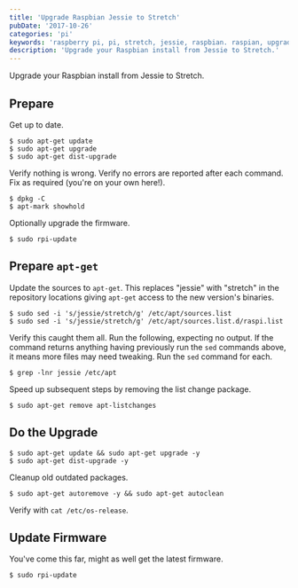 ```yaml
---
title: 'Upgrade Raspbian Jessie to Stretch'
pubDate: '2017-10-26'
categories: 'pi'
keywords: 'raspberry pi, pi, stretch, jessie, raspbian. raspian, upgrade'
description: 'Upgrade your Raspbian install from Jessie to Stretch.'
---
```


Upgrade your Raspbian install from Jessie to Stretch.


## Prepare

Get up to date.

    $ sudo apt-get update
    $ sudo apt-get upgrade
    $ sudo apt-get dist-upgrade

Verify nothing is wrong. Verify no errors are reported after each command. Fix as required (you're on your own here!).

    $ dpkg -C
    $ apt-mark showhold

Optionally upgrade the firmware.

    $ sudo rpi-update    

## Prepare `apt-get`

Update the sources to `apt-get`. This replaces "jessie" with "stretch" in the repository locations giving `apt-get` access to the new version's binaries.
   
    $ sudo sed -i 's/jessie/stretch/g' /etc/apt/sources.list    
    $ sudo sed -i 's/jessie/stretch/g' /etc/apt/sources.list.d/raspi.list    
    
Verify this caught them all. Run the following, expecting no output. If the command returns anything having previously run the `sed` commands above, it means more files may need tweaking. Run the `sed` command for each.

    $ grep -lnr jessie /etc/apt    

Speed up subsequent steps by removing the list change package. 

    $ sudo apt-get remove apt-listchanges


## Do the Upgrade

    $ sudo apt-get update && sudo apt-get upgrade -y
    $ sudo apt-get dist-upgrade -y
    
Cleanup old outdated packages.

    $ sudo apt-get autoremove -y && sudo apt-get autoclean

Verify with `cat /etc/os-release`.
    
    
## Update Firmware    

You've come this far, might as well get the latest firmware.

    $ sudo rpi-update    
